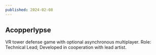 ```yaml
---
published: 2024-02-08
---
```


## Acopperlypse

VR tower defense game with optional asynchronous multiplayer.
Role: Technical Lead; Developed in cooperation with lead artist.

